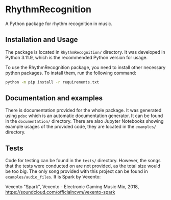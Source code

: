 # RhythmRecognition
A Python package for rhythm recognition in music.

## Installation and Usage
The package is located in `RhythmRecognition/` directory. It was developed in Python 3.11.9, which is the recommended 
Python version for usage. 

To use the RhythmRecognition package, you need to install other necessary python packages. To install
them, run the following command:
```bash
python -m pip install -r requirements.txt
```

## Documentation and examples
There is documentation provided for the whole package. It was generated using `pdoc` 
which is an automatic documentation generator. It can be found in the `documentation/` directory.
There are also Jupyter Notebooks showing example usages of the provided code, they are located in the `examples/` 
directory. 

## Tests
Code for testing can be found in the `tests/` directory. However, the songs that the tests were conducted on are 
not provided, as the total size would be too big. The only song provided with this project
can be found in `examples/audio_files`. It is Spark by Vexento:

Vexento "Spark", Vexento - Electronic Gaming Music Mix, 2018, https://soundcloud.com/officialncvm/vexento-spark


